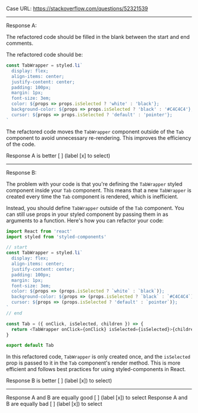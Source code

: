 Case URL: https://stackoverflow.com/questions/52321539

------
Response A:



The refactored code should be filled in the blank between the start and end comments.

The refactored code should be:

```javascript
const TabWrapper = styled.li`
  display: flex;
  align-items: center;
  justify-content: center;
  padding: 100px;
  margin: 1px;
  font-size: 3em;
  color: ${props => props.isSelected ? 'white' : 'black'};
  background-color: ${props => props.isSelected ? 'black' : '#C4C4C4'};
  cursor: ${props => props.isSelected ? 'default' : 'pointer'};
`
```

The refactored code moves the `TabWrapper` component outside of the `Tab` component to avoid unnecessary re-rendering. This improves the efficiency of the code.

Response A is better [ ] (label [x] to select)

-------
Response B:

The problem with your code is that you're defining the `TabWrapper` styled component inside your `Tab` component. This means that a new `TabWrapper` is created every time the `Tab` component is rendered, which is inefficient.

Instead, you should define `TabWrapper` outside of the `Tab` component. You can still use props in your styled component by passing them in as arguments to a function. Here's how you can refactor your code:

```javascript
import React from 'react'
import styled from 'styled-components'

// start
const TabWrapper = styled.li`
  display: flex;
  align-items: center;
  justify-content: center;
  padding: 100px;
  margin: 1px;
  font-size: 3em;
  color: ${props => (props.isSelected ? `white` : `black`)};
  background-color: ${props => (props.isSelected ? `black` : `#C4C4C4`)};
  cursor: ${props => (props.isSelected ? 'default' : `pointer`)};
`
// end

const Tab = ({ onClick, isSelected, children }) => {
  return <TabWrapper onClick={onClick} isSelected={isSelected}>{children}</TabWrapper>
}

export default Tab
```

In this refactored code, `TabWrapper` is only created once, and the `isSelected` prop is passed to it in the `Tab` component's render method. This is more efficient and follows best practices for using styled-components in React.

Response B is better [ ] (label [x]) to select)

-------

Response A and B are equally good [ ] (label [x]) to select
Response A and B are equally bad [ ] (label [x]) to select
